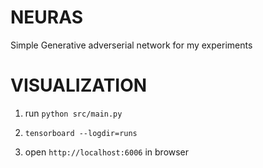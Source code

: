 # NEURAS
Simple Generative adverserial network for my experiments

# VISUALIZATION
1. run `python src/main.py`
2. `tensorboard --logdir=runs`

3. open `http://localhost:6006` in browser 
